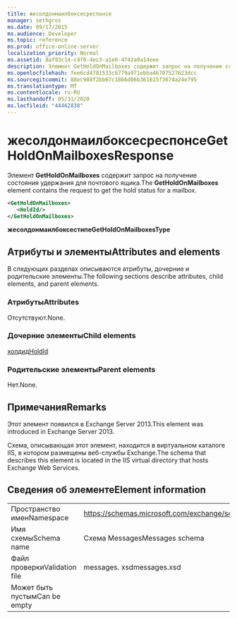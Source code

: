```yaml
---
title: жесолдонмаилбоксесреспонсе
manager: sethgros
ms.date: 09/17/2015
ms.audience: Developer
ms.topic: reference
ms.prod: office-online-server
localization_priority: Normal
ms.assetid: 8af93c14-c4f0-4ec3-a1e6-4742a0a14eee
description: Элемент GetHoldOnMailboxes содержит запрос на получение состояния удержания для почтового ящика.
ms.openlocfilehash: fee6cd4781533cb779a971ebba46707527623dcc
ms.sourcegitcommit: 88ec988f2bb67c1866d06b361615f3674a24e795
ms.translationtype: MT
ms.contentlocale: ru-RU
ms.lasthandoff: 05/31/2020
ms.locfileid: "44462838"
---
```

# <a name="getholdonmailboxesresponse"></a><span data-ttu-id="f5c33-103">жесолдонмаилбоксесреспонсе</span><span class="sxs-lookup"><span data-stu-id="f5c33-103">GetHoldOnMailboxesResponse</span></span>

<span data-ttu-id="f5c33-104">Элемент **GetHoldOnMailboxes** содержит запрос на получение состояния удержания для почтового ящика.</span><span class="sxs-lookup"><span data-stu-id="f5c33-104">The **GetHoldOnMailboxes** element contains the request to get the hold status for a mailbox.</span></span> 
  
```XML
<GetHoldOnMailboxes>
   <HoldId/>
</GetHoldOnMailboxes>
```

 <span data-ttu-id="f5c33-105">**жесолдонмаилбоксестипе**</span><span class="sxs-lookup"><span data-stu-id="f5c33-105">**GetHoldOnMailboxesType**</span></span>
## <a name="attributes-and-elements"></a><span data-ttu-id="f5c33-106">Атрибуты и элементы</span><span class="sxs-lookup"><span data-stu-id="f5c33-106">Attributes and elements</span></span>

<span data-ttu-id="f5c33-107">В следующих разделах описываются атрибуты, дочерние и родительские элементы.</span><span class="sxs-lookup"><span data-stu-id="f5c33-107">The following sections describe attributes, child elements, and parent elements.</span></span>
  
### <a name="attributes"></a><span data-ttu-id="f5c33-108">Атрибуты</span><span class="sxs-lookup"><span data-stu-id="f5c33-108">Attributes</span></span>

<span data-ttu-id="f5c33-109">Отсутствуют.</span><span class="sxs-lookup"><span data-stu-id="f5c33-109">None.</span></span>
  
### <a name="child-elements"></a><span data-ttu-id="f5c33-110">Дочерние элементы</span><span class="sxs-lookup"><span data-stu-id="f5c33-110">Child elements</span></span>

[<span data-ttu-id="f5c33-111">холдид</span><span class="sxs-lookup"><span data-stu-id="f5c33-111">HoldId</span></span>](holdid.md)
  
### <a name="parent-elements"></a><span data-ttu-id="f5c33-112">Родительские элементы</span><span class="sxs-lookup"><span data-stu-id="f5c33-112">Parent elements</span></span>

<span data-ttu-id="f5c33-113">Нет.</span><span class="sxs-lookup"><span data-stu-id="f5c33-113">None.</span></span>
  
## <a name="remarks"></a><span data-ttu-id="f5c33-114">Примечания</span><span class="sxs-lookup"><span data-stu-id="f5c33-114">Remarks</span></span>

<span data-ttu-id="f5c33-115">Этот элемент появился в Exchange Server 2013.</span><span class="sxs-lookup"><span data-stu-id="f5c33-115">This element was introduced in Exchange Server 2013.</span></span>
  
<span data-ttu-id="f5c33-116">Схема, описывающая этот элемент, находится в виртуальном каталоге IIS, в котором размещены веб-службы Exchange.</span><span class="sxs-lookup"><span data-stu-id="f5c33-116">The schema that describes this element is located in the IIS virtual directory that hosts Exchange Web Services.</span></span>
  
## <a name="element-information"></a><span data-ttu-id="f5c33-117">Сведения об элементе</span><span class="sxs-lookup"><span data-stu-id="f5c33-117">Element information</span></span>

|||
|:-----|:-----|
|<span data-ttu-id="f5c33-118">Пространство имен</span><span class="sxs-lookup"><span data-stu-id="f5c33-118">Namespace</span></span>  <br/> |https://schemas.microsoft.com/exchange/services/2006/messages  <br/> |
|<span data-ttu-id="f5c33-119">Имя схемы</span><span class="sxs-lookup"><span data-stu-id="f5c33-119">Schema name</span></span>  <br/> |<span data-ttu-id="f5c33-120">Схема Messages</span><span class="sxs-lookup"><span data-stu-id="f5c33-120">Messages schema</span></span>  <br/> |
|<span data-ttu-id="f5c33-121">Файл проверки</span><span class="sxs-lookup"><span data-stu-id="f5c33-121">Validation file</span></span>  <br/> |<span data-ttu-id="f5c33-122">messages. xsd</span><span class="sxs-lookup"><span data-stu-id="f5c33-122">messages.xsd</span></span>  <br/> |
|<span data-ttu-id="f5c33-123">Может быть пустым</span><span class="sxs-lookup"><span data-stu-id="f5c33-123">Can be empty</span></span>  <br/> ||
   

